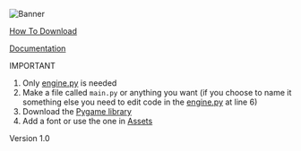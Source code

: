 ![Banner](https://github.com/Dragon-Chicken/Basilisk/assets/70321204/d9b4f440-169c-4fdd-baed-5b2be07abd39)

[How To Download](https://github.com/Dragon-Chicken/Basilisk/wiki/HOW-DO-DOWNLOAD)

[Documentation](https://github.com/Dragon-Chicken/DragonEngine/wiki)

IMPORTANT

1. Only [engine.py](https://github.com/Dragon-Chicken/DragonEngine/blob/main/engine.py) is needed
2. Make a file called `main.py` or anything you want (if you choose to name it something else you need to edit code in the [engine.py](https://github.com/Dragon-Chicken/DragonEngine/blob/main/engine.py) at line 6)
3. Download the [Pygame library](https://pypi.org/project/pygame/)
4. Add a font or use the one in [Assets](https://github.com/Dragon-Chicken/Basilisk/tree/main/Assets)

Version 1.0
